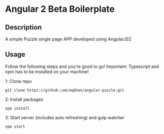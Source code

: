 # Angular 2 Beta Boilerplate

## Description
A simple Puzzle single page APP developed using AngularJS2
## Usage
Follow the following steps and you're good to go! Important: Typescript and npm has to be installed on your machine!

1: Clone repo
```
git clone https://github.com/aqkhan/angular-puzzle.git
```
2: Install packages
```
npm install
```
3: Start server (includes auto refreshing) and gulp watcher
```
npm start
```

